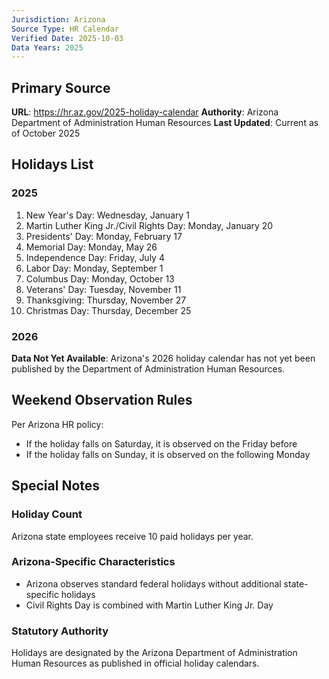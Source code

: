 ```yaml
---
Jurisdiction: Arizona
Source Type: HR Calendar
Verified Date: 2025-10-03
Data Years: 2025
---
```


## Primary Source
**URL**: https://hr.az.gov/2025-holiday-calendar
**Authority**: Arizona Department of Administration Human Resources
**Last Updated**: Current as of October 2025

## Holidays List

### 2025
1. New Year's Day: Wednesday, January 1
2. Martin Luther King Jr./Civil Rights Day: Monday, January 20
3. Presidents' Day: Monday, February 17
4. Memorial Day: Monday, May 26
5. Independence Day: Friday, July 4
6. Labor Day: Monday, September 1
7. Columbus Day: Monday, October 13
8. Veterans' Day: Tuesday, November 11
9. Thanksgiving: Thursday, November 27
10. Christmas Day: Thursday, December 25

### 2026
**Data Not Yet Available**: Arizona's 2026 holiday calendar has not yet been published by the Department of Administration Human Resources.

## Weekend Observation Rules
Per Arizona HR policy:
- If the holiday falls on Saturday, it is observed on the Friday before
- If the holiday falls on Sunday, it is observed on the following Monday

## Special Notes

### Holiday Count
Arizona state employees receive 10 paid holidays per year.

### Arizona-Specific Characteristics
- Arizona observes standard federal holidays without additional state-specific holidays
- Civil Rights Day is combined with Martin Luther King Jr. Day

### Statutory Authority
Holidays are designated by the Arizona Department of Administration Human Resources as published in official holiday calendars.
